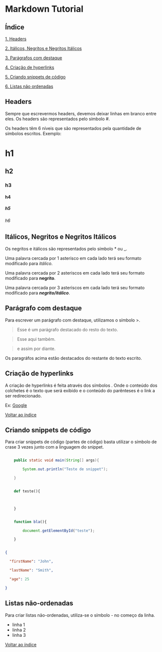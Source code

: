 # Markdown Tutorial



## Índice



[1. Headers](#headers)



[2. Itálicos, Negritos e Negritos Itálicos](#italico-negrito)



[3. Parágrafos com destaque](#paragrafo-destaque)



[4. Criação de hyperlinks](#criacao-hiperlink)



[5. Criando snippets de código](#criacao-snippets-codigo)



[6. Listas não ordenadas](#listas-nAo-ordenadas)



## Headers



Sempre que escrevermos headers, devemos deixar linhas em branco entre eles. Os headers são representados pelo símbolo #.



Os headers têm 6 níveis que são representados pela quantidade de símbolos escritos. Exemplo:



# h1



## h2



### h3



#### h4



##### h5



###### h6



## Itálicos, Negritos e Negritos Itálicos



Os negritos e itálicos são representados pelo símbolo * ou _.



Uma palavra cercada por 1 asterisco em cada lado terá seu formato modificado para *itálico*.



Uma palavra cercada por 2 asteriscos em cada lado terá seu formato modificado para **negrito**.



Uma palavra cercada por 3 asteriscos em cada lado terá seu formato modificado para ***negrito/itálico***.



## Parágrafo com destaque



Para escrever um parágrafo com destaque, utilizamos o símbolo >.



> Esse é um parágrafo destacado do resto do texto.

> Esse aqui também.

> e assim por diante.



Os paragráfos acima estão destacados do restante do texto escrito.



## Criação de hyperlinks



A criação de hyperlinks é feita através dos símbolos [](). Onde o conteúdo dos colchetes é o texto que será exibido e o conteúdo do parênteses é o link a ser redirecionado.

Ex: [Google](http://www.google.com)



[Voltar ao índice](#índice)



## Criando snippets de código

Para criar snippets de código (partes de código) basta utilizar o símbolo de crase 3 vezes junto com a linguagem do snippet.



```java

    public static void main(String[] args){

        System.out.println("Teste de snippet");

    }

```



```python

    def teste(){



    }

```



```javascript

    function bla(){

        document.getElementById("teste");

    }

```



```json

{

  "firstName": "John",

  "lastName": "Smith",

  "age": 25

}

```

## Listas não-ordenadas
Para criar listas não-ordenadas, utiliza-se o símbolo - no começo da linha.
- linha 1
- linha 2
- linha 3



[Voltar ao índice](#índice)